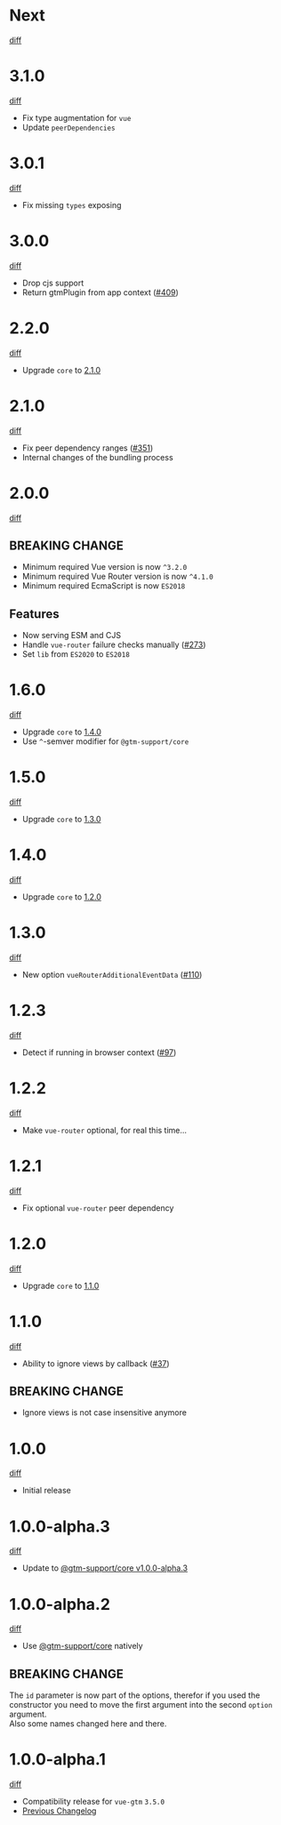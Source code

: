# Next

[diff](https://github.com/gtm-support/vue-gtm/compare/3.1.0...main)

# 3.1.0

[diff](https://github.com/gtm-support/vue-gtm/compare/3.0.1...3.1.0)

- Fix type augmentation for `vue`
- Update `peerDependencies`

# 3.0.1

[diff](https://github.com/gtm-support/vue-gtm/compare/3.0.0...3.0.1)

- Fix missing `types` exposing

# 3.0.0

[diff](https://github.com/gtm-support/vue-gtm/compare/2.2.0...3.0.0)

- Drop cjs support
- Return gtmPlugin from app context ([#409])

[#409]: https://github.com/gtm-support/vue-gtm/pull/409

# 2.2.0

[diff](https://github.com/gtm-support/vue-gtm/compare/2.1.0...2.2.0)

- Upgrade `core` to [2.1.0](https://github.com/gtm-support/core/releases/tag/2.1.0)

# 2.1.0

[diff](https://github.com/gtm-support/vue-gtm/compare/2.0.0...2.1.0)

- Fix peer dependency ranges ([#351])
- Internal changes of the bundling process

[#351]: https://github.com/gtm-support/vue-gtm/issues/351

# 2.0.0

[diff](https://github.com/gtm-support/vue-gtm/compare/1.6.0...2.0.0)

## BREAKING CHANGE

- Minimum required Vue version is now `^3.2.0`
- Minimum required Vue Router version is now `^4.1.0`
- Minimum required EcmaScript is now `ES2018`

## Features

- Now serving ESM and CJS
- Handle `vue-router` failure checks manually ([#273])
- Set `lib` from `ES2020` to `ES2018`

[#273]: https://github.com/gtm-support/vue-gtm/pull/273

# 1.6.0

[diff](https://github.com/gtm-support/vue-gtm/compare/1.5.0...1.6.0)

- Upgrade `core` to [1.4.0](https://github.com/gtm-support/core/releases/tag/1.4.0)
- Use `^`-semver modifier for `@gtm-support/core`

# 1.5.0

[diff](https://github.com/gtm-support/vue-gtm/compare/1.4.0...1.5.0)

- Upgrade `core` to [1.3.0](https://github.com/gtm-support/core/releases/tag/1.3.0)

# 1.4.0

[diff](https://github.com/gtm-support/vue-gtm/compare/1.3.0...1.4.0)

- Upgrade `core` to [1.2.0](https://github.com/gtm-support/core/releases/tag/1.2.0)

# 1.3.0

[diff](https://github.com/gtm-support/vue-gtm/compare/1.2.3...1.3.0)

- New option `vueRouterAdditionalEventData` ([#110])

[#110]: https://github.com/gtm-support/vue-gtm/issues/110

# 1.2.3

[diff](https://github.com/gtm-support/vue-gtm/compare/1.2.2...1.2.3)

- Detect if running in browser context ([#97])

[#97]: https://github.com/gtm-support/vue-gtm/pull/97

# 1.2.2

[diff](https://github.com/gtm-support/vue-gtm/compare/1.2.1...1.2.2)

- Make `vue-router` optional, for real this time...

# 1.2.1

[diff](https://github.com/gtm-support/vue-gtm/compare/1.2.0...1.2.1)

- Fix optional `vue-router` peer dependency

# 1.2.0

[diff](https://github.com/gtm-support/vue-gtm/compare/1.1.0...1.2.0)

- Upgrade `core` to [1.1.0](https://github.com/gtm-support/core/releases/tag/1.1.0)

# 1.1.0

[diff](https://github.com/gtm-support/vue-gtm/compare/1.0.0...1.1.0)

- Ability to ignore views by callback ([#37])

## BREAKING CHANGE

- Ignore views is not case insensitive anymore

[#37]: https://github.com/gtm-support/vue-gtm/pull/37

# 1.0.0

[diff](https://github.com/gtm-support/vue-gtm/compare/940a45a90d4cb44a045923910e7439d0202372ca...1.0.0)

- Initial release

# 1.0.0-alpha.3

[diff](https://github.com/gtm-support/vue-gtm/compare/1.0.0-alpha.2...1.0.0-alpha.3)

- Update to [@gtm-support/core v1.0.0-alpha.3](https://github.com/gtm-support/core/releases/tag/1.0.0-alpha.3)

# 1.0.0-alpha.2

[diff](https://github.com/gtm-support/vue-gtm/compare/1.0.0-alpha.1...1.0.0-alpha.2)

- Use [@gtm-support/core](https://github.com/gtm-support/core) natively

## BREAKING CHANGE

The `id` parameter is now part of the options, therefor if you used the constructor you need to move the first argument into the second `option` argument.  
Also some names changed here and there.

# 1.0.0-alpha.1

[diff](https://github.com/gtm-support/vue-gtm/compare/940a45a90d4cb44a045923910e7439d0202372ca...1.0.0-alpha.1)

- Compatibility release for `vue-gtm` `3.5.0`
- [Previous Changelog](https://github.com/mib200/vue-gtm/blob/master/CHANGELOG.md)
